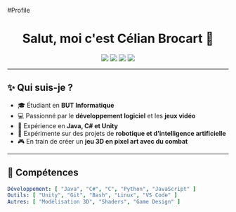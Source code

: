 #Profile
<!-- Profile README -->
<h1 align="center">Salut, moi c'est Célian Brocart 👋</h1>

<p align="center">
  <img src="https://img.shields.io/badge/Code-Java-informational?style=flat&logo=java&logoColor=white&color=2bbc8a">
  <img src="https://img.shields.io/badge/Code-C%23-informational?style=flat&logo=csharp&logoColor=white&color=2bbc8a">
  <img src="https://img.shields.io/badge/Tools-Unity-informational?style=flat&logo=unity&logoColor=white&color=2bbc8a">
  <img src="https://img.shields.io/badge/Tools-Git-informational?style=flat&logo=git&logoColor=white&color=2bbc8a">
</p>

---

## ✨ Qui suis-je ?
- 🎓 Étudiant en **BUT Informatique**
- 💻 Passionné par le **développement logiciel** et les **jeux vidéo**
- 🚀 Expérience en **Java, C# et Unity**
- 🔬 Expérimente sur des projets de **robotique et d’intelligence artificielle**
- 🎮 En train de créer un **jeu 3D en pixel art avec du combat**

---

## 🚀 Compétences 

```yaml
Développement: [ "Java", "C#", "C", "Python", "JavaScript" ]
Outils: [ "Unity", "Git", "Bash", "Linux", "VS Code" ]
Autres: [ "Modélisation 3D", "Shaders", "Game Design" ]
